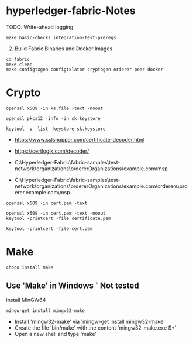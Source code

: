 # hyperledger-fabric-Notes


TODO: Write-ahead logging


```
make basic-checks integration-test-prereqs
```

2. Build Fabric Binaries and Docker Images
```
cd fabric
make clean
make configtxgen configtxlator cryptogen orderer peer docker
```

# Crypto
```
openssl x509 -in ks.file -text -noout
```
```
openssl pkcs12 -info -in sk.keystore
```
```
keytool -v -list -keystore sk.keystore
```
* https://www.sslshopper.com/certificate-decoder.html
* https://certlogik.com/decoder/

* C:\Hyperledger-Fabric\fabric-samples\test-network\organizations\ordererOrganizations\example.com\msp
* C:\Hyperledger-Fabric\fabric-samples\test-network\organizations\ordererOrganizations\example.com\orderers\orderer.example.com\msp
```
openssl x509 -in cert.pem -text
```
```
openssl x509 -in cert.pem -text -noout
keytool -printcert -file certificate.pem
```
```
keytool -printcert -file cert.pem
```
# Make

```ps
choco install make
```
## Use 'Make' in Windows ` Not tested

install MinGW64
```
mingw-get install mingw32-make
```
- Install 'mingw32-make' via 'mingw-get install mingw32-make'
- Create the file 'bin/make' with the content 'mingw32-make.exe $*'
- Open a new shell and type 'make'
